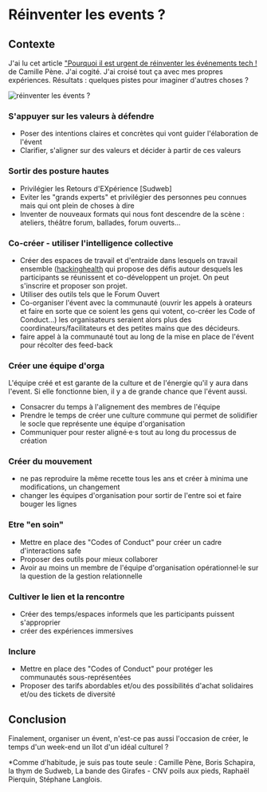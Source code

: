 # Réinventer les events ? 

## Contexte
J'ai lu cet article ["Pourquoi il est urgent de réinventer les événements tech !](https://medium.com/futuresfestivals/r%C3%A9inventons-les-%C3%A9v%C3%A9nements-b5138da7adad) de Camille Pène. J'ai cogité. J'ai croisé tout ça avec mes propres expériences. Résultats : quelques pistes pour imaginer d'autres choses ? 

![réinventer les évents ?](https://github.com/Julia-barbelane/reflexions/blob/master/photos/reinventer-les-events.png)

### S'appuyer sur les valeurs à défendre
- Poser des intentions claires et concrètes qui vont guider l'élaboration de l'évent
- Clarifier, s'aligner sur des valeurs et décider à partir de ces valeurs

### Sortir des posture hautes
- Privilégier les Retours d'EXpérience [Sudweb]
- Eviter les "grands experts" et privilégier des personnes peu connues mais qui ont plein de choses à dire
- Inventer de nouveaux formats qui nous font descendre de la scène : ateliers, théâtre forum, ballades, forum ouverts...

### Co-créer - utiliser l'intelligence collective
- Créer des espaces de travail et d'entraide dans lesquels on travail ensemble ([hackinghealth](http://hackinghealth.ca/fr/event/hacking-health-camp-hackathon-fr/) qui propose des défis autour desquels les participants se réunissent et co-développent un projet. On peut s'inscrire et proposer son projet.
- Utiliser des outils tels que le Forum Ouvert
- Co-organiser l'évent avec la communauté (ouvrir les appels à orateurs et faire en sorte que ce soient les gens qui votent, co-créer les Code of Conduct...) les organisateurs seraient alors plus des coordinateurs/facilitateurs et des petites mains que des décideurs.
- faire appel à la communauté tout au long de la mise en place de l'évent pour récolter des feed-back

### Créer une équipe d'orga 
L'équipe créé et est garante de la culture et de l'énergie qu'il y aura dans l'event. Si elle fonctionne bien, il y a de grande chance que l'évent aussi. 
- Consacrer du temps à l'alignement des membres de l'équipe
- Prendre le temps de créer une culture commune qui permet de solidifier le socle que représente une équipe d'organisation
- Communiquer pour rester aligné·e·s tout au long du processus de création

### Créer du mouvement
- ne pas reproduire la même recette tous les ans et créer à minima une modifications, un changement
- changer les équipes d'organisation pour sortir de l'entre soi et faire bouger les lignes

### Etre "en soin"
- Mettre en place des "Codes of Conduct" pour créer un cadre d'interactions safe
- Proposer des outils pour mieux collaborer
- Avoir au moins un membre de l'équipe d'organisation opérationnel·le sur la question de la gestion relationnelle

### Cultiver le lien et la rencontre 
- Créer des temps/espaces informels que les participants puissent s'approprier
- créer des expériences immersives

### Inclure
- Mettre en place des "Codes of Conduct" pour protéger les communautés sous-représentées
- Proposer des tarifs abordables et/ou des possibilités d'achat solidaires et/ou des tickets de diversité

## Conclusion
Finalement, organiser un évent, n'est-ce pas aussi l'occasion de créer, le temps d'un week-end un îlot d'un idéal culturel ?

*Comme d'habitude, je suis pas toute seule : Camille Pène, Boris Schapira, la thym de Sudweb, La bande des Girafes - CNV poils aux pieds, Raphaël Pierquin, Stéphane Langlois.

